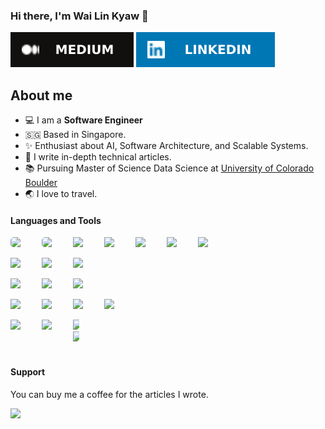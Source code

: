 ### Hi there, I'm Wai Lin Kyaw 👋

[![Medium Badge](./assets/medium.svg)](https://wailinkyaw.medium.com/)
[![Linkedin Badge](./assets/linkedin.svg)](https://linkedin.com/in/wailinkyaw)

## About me

- 💻 I am a **Software Engineer**
- 🇸🇬 Based in Singapore.
- ✨ Enthusiast about AI, Software Architecture, and Scalable Systems.
- 📝 I write in-depth technical articles.
- 📚 Pursuing Master of Science Data Science at [University of Colorado Boulder](https://www.colorado.edu/)
- 🌏 I love to travel.

#### Languages and Tools

<div style="display: flex;" >
    <img src="https://cdn.jsdelivr.net/gh/devicons/devicon@latest/icons/javascript/javascript-original.svg" width="50" style="border-radius: 5px;" />
    <img src="https://cdn.jsdelivr.net/gh/devicons/devicon@latest/icons/typescript/typescript-original.svg" width="50" style="border-radius: 5px;" />
    <img src="https://cdn.jsdelivr.net/gh/devicons/devicon@latest/icons/nodejs/nodejs-original.svg" width="50" />
    <img src="https://cdn.jsdelivr.net/gh/devicons/devicon@latest/icons/go/go-original.svg" width="50" />
    <img src="https://cdn.jsdelivr.net/gh/devicons/devicon@latest/icons/java/java-original.svg" width="50"/>
    <img src="https://cdn.jsdelivr.net/gh/devicons/devicon@latest/icons/python/python-original.svg" width="50" />
    <img src="https://cdn.jsdelivr.net/gh/devicons/devicon@latest/icons/r/r-original.svg" width="50"/>
</div>
<br/>

<div style="display: flex;" >
    <img src="https://cdn.jsdelivr.net/gh/devicons/devicon@latest/icons/mongodb/mongodb-original.svg" width="50" />
    <img src="https://cdn.jsdelivr.net/gh/devicons/devicon@latest/icons/postgresql/postgresql-original.svg" width="50" />
    <img src="https://cdn.jsdelivr.net/gh/devicons/devicon@latest/icons/redis/redis-original.svg" width="50" />
</div>
<br/>

<div style="display: flex;" >
    <img src="https://cdn.jsdelivr.net/gh/devicons/devicon@latest/icons/express/express-original.svg" width="50" />
    <img src="https://cdn.jsdelivr.net/gh/devicons/devicon@latest/icons/nestjs/nestjs-original.svg" width="50" />
    <img src="https://cdn.jsdelivr.net/gh/devicons/devicon@latest/icons/graphql/graphql-plain.svg" width="50" />
</div>
<br/>

<div style="display: flex;" >
    <img src="https://cdn.jsdelivr.net/gh/devicons/devicon@latest/icons/react/react-original.svg" width="50" />
    <img src="https://cdn.jsdelivr.net/gh/devicons/devicon@latest/icons/nextjs/nextjs-original.svg" width="50" />
    <img src="https://cdn.jsdelivr.net/gh/devicons/devicon@latest/icons/angular/angular-original.svg" width="50" />
    <img src="https://cdn.jsdelivr.net/gh/devicons/devicon@latest/icons/vuejs/vuejs-original.svg" width="50" />
</div>
<br/>

<div style="display: flex;" >
    <img src="https://cdn.jsdelivr.net/gh/devicons/devicon@latest/icons/googlecloud/googlecloud-original.svg" width="50" />
    <img src="https://cdn.jsdelivr.net/gh/devicons/devicon@latest/icons/amazonwebservices/amazonwebservices-original-wordmark.svg" width="50" />
    <span style="width: 10px; display: inline-block;" />
    <img src="https://cdn.jsdelivr.net/gh/devicons/devicon@latest/icons/docker/docker-original.svg" width="50" />
    <img src="https://cdn.jsdelivr.net/gh/devicons/devicon@latest/icons/kubernetes/kubernetes-original.svg" width="50" />
</div>
<br/>

#### Support
You can buy me a coffee for the articles I wrote.

<a href="https://www.buymeacoffee.com/wailink130">
    <img src="https://cdn.buymeacoffee.com/buttons/v2/default-yellow.png" width="200" />
</a>
